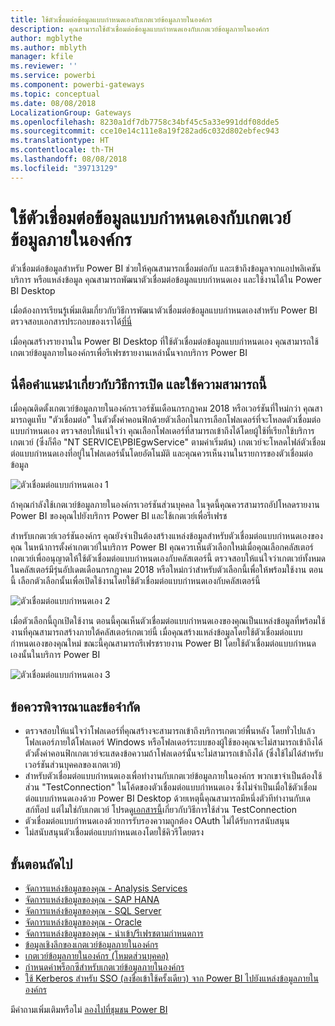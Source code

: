 ```yaml
---
title: ใช้ตัวเชื่อมต่อข้อมูลแบบกำหนดเองกับเกตเวย์ข้อมูลภายในองค์กร
description: คุณสามารถใช้ตัวเชื่อมต่อข้อมูลแบบกำหนดเองกับเกตเวย์ข้อมูลภายในองค์กร
author: mgblythe
ms.author: mblyth
manager: kfile
ms.reviewer: ''
ms.service: powerbi
ms.component: powerbi-gateways
ms.topic: conceptual
ms.date: 08/08/2018
LocalizationGroup: Gateways
ms.openlocfilehash: 8230a1df7db7758c34bf45c5a33e991ddf08dde5
ms.sourcegitcommit: cce10e14c111e8a19f282ad6c032d802ebfec943
ms.translationtype: HT
ms.contentlocale: th-TH
ms.lasthandoff: 08/08/2018
ms.locfileid: "39713129"
---
```

# <a name="use-custom-data-connectors-with-the-on-premises-data-gateway"></a>ใช้ตัวเชื่อมต่อข้อมูลแบบกำหนดเองกับเกตเวย์ข้อมูลภายในองค์กร

ตัวเชื่อมต่อข้อมูลสำหรับ Power BI ช่วยให้คุณสามารถเชื่อมต่อกับ และเข้าถึงข้อมูลจากแอปพลิเคชัน บริการ หรือแหล่งข้อมูล คุณสามารถพัฒนาตัวเชื่อมต่อข้อมูลแบบกำหนดเอง และใช้งานได้ใน Power BI Desktop

เมื่อต้องการเรียนรู้เพิ่มเติมเกี่ยวกับวิธีการพัฒนาตัวเชื่อมต่อข้อมูลแบบกำหนดเองสำหรับ Power BI ตรวจสอบเอกสารประกอบของเราได้[ที่นี่](http://aka.ms/dataconnectors)

เมื่อคุณสร้างรายงานใน Power BI Desktop ที่ใช้ตัวเชื่อมต่อข้อมูลแบบกำหนดเอง คุณสามารถใช้เกตเวย์ข้อมูลภายในองค์กรเพื่อรีเฟรชรายงานเหล่านั้นจากบริการ Power BI

## <a name="here-is-a-guide-on-how-to-enable-and-use-this-capability"></a>นี่คือคำแนะนำเกี่ยวกับวิธีการเปิด และใช้ความสามารถนี้

เมื่อคุณติดตั้งเกตเวย์ข้อมูลภายในองค์กรเวอร์ชันเดือนกรกฎาคม 2018 หรือเวอร์ชันที่ใหม่กว่า คุณสามารถดูแท็บ "ตัวเชื่อมต่อ" ในตัวตั้งค่าคอนฟิกด้วยตัวเลือกในการเลือกโฟลเดอร์ที่จะโหลดตัวเชื่อมต่อแบบกำหนดเอง ตรวจสอบให้แน่ใจว่า คุณเลือกโฟลเดอร์ที่สามารถเข้าถึงได้โดยผู้ใช้ที่เรียกใช้บริการเกตเวย์ (ซึ่งก็คือ "NT SERVICE\PBIEgwService" ตามค่าเริ่มต้น) เกตเวย์จะโหลดไฟล์ตัวเชื่อมต่อแบบกำหนดเองที่อยู่ในโฟลเดอร์นั้นโดยอัตโนมัติ และคุณควรเห็นงานในรายการของตัวเชื่อมต่อข้อมูล

![ตัวเชื่อมต่อแบบกำหนดเอง 1](media/service-gateway-custom-connectors/gateway-onprem-customconnector1.png)

ถ้าคุณกำลังใช้เกตเวย์ข้อมูลภายในองค์กรเวอร์ชันส่วนบุคคล ในจุดนี้คุณควรสามารถอัปโหลดรายงาน Power BI ของคุณไปยังบริการ Power BI และใช้เกตเวย์เพื่อรีเฟรช

สำหรับเกตเวย์เวอร์ชันองค์กร คุณยังจำเป็นต้องสร้างแหล่งข้อมูลสำหรับตัวเชื่อมต่อแบบกำหนดเองของคุณ ในหน้าการตั้งค่าเกตเวย์ในบริการ Power BI คุณควรเห็นตัวเลือกใหม่เมื่อคุณเลือกคลัสเตอร์เกตเวย์เพื่ออนุญาตให้ใช้ตัวเชื่อมต่อแบบกำหนดเองกับคลัสเตอร์นี้ ตรวจสอบให้แน่ใจว่าเกตเวย์ทั้งหมดในคลัสเตอร์มีรุ่นอัปเดตเดือนกรกฎาคม 2018 หรือใหม่กว่าสำหรับตัวเลือกนี้เพื่อให้พร้อมใช้งาน ตอนนี้ เลือกตัวเลือกนั้นเพื่อเปิดใช้งานโดยใช้ตัวเชื่อมต่อแบบกำหนดเองกับคลัสเตอร์นี้

![ตัวเชื่อมต่อแบบกำหนดเอง 2](media/service-gateway-custom-connectors/gateway-onprem-customconnector2.png)

เมื่อตัวเลือกนี้ถูกเปิดใช้งาน ตอนนี้คุณเห็นตัวเชื่อมต่อแบบกำหนดเองของคุณเป็นแหล่งข้อมูลที่พร้อมใช้งานที่คุณสามารถสร้างภายใต้คลัสเตอร์เกตเวย์นี้ เมื่อคุณสร้างแหล่งข้อมูลโดยใช้ตัวเชื่อมต่อแบบกำหนดเองของคุณใหม่ ขณะนี้คุณสามารถรีเฟรชรายงาน Power BI โดยใช้ตัวเชื่อมต่อแบบกำหนดเองนั้นในบริการ Power BI

![ตัวเชื่อมต่อแบบกำหนดเอง 3](media/service-gateway-custom-connectors/gateway-onprem-customconnector3.png)

## <a name="considerations-and-limitations"></a>ข้อควรพิจารณาและข้อจำกัด

* ตรวจสอบให้แน่ใจว่าโฟลเดอร์ที่คุณสร้างจะสามารถเข้าถึงบริการเกตเวย์พื้นหลัง โดยทั่วไปแล้ว โฟลเดอร์ภายใต้โฟลเดอร์ Windows หรือโฟลเดอร์ระบบของผู้ใช้ของคุณจะไม่สามารถเข้าถึงได้ ตัวตั้งค่าคอนฟิกเกตเวย์จะแสดงข้อความถ้าโฟลเดอร์นั้นจะไม่สามารถเข้าถึงได้ (ซึ่งใช้ไม่ได้สำหรับเวอร์ชันส่วนบุคคลของเกตเวย์)
* สำหรับตัวเชื่อมต่อแบบกำหนดเองเพื่อทำงานกับเกตเวย์ข้อมูลภายในองค์กร พวกเขาจำเป็นต้องใช้ส่วน "TestConnection" ในโค้ดของตัวเชื่อมต่อแบบกำหนดเอง ซึ่งไม่จำเป็นเมื่อใช้ตัวเชื่อมต่อแบบกำหนดเองด้วย Power BI Desktop ด้วยเหตุนี้คุณสามารถมีหนึ่งตัวทีทำงานกับเดสก์ท็อป แต่ไมใช่กับเกตเวย์ โปรดดู[เอกสารนี้](https://github.com/Microsoft/DataConnectors/blob/master/docs/m-extensions.md#implementing-testconnection-for-gateway-support)เกี่ยวกับวิธีการใช้ส่วน TestConnection
* ตัวเชื่อมต่อแบบกำหนดเองด้วยการรับรองความถูกต้อง OAuth ไม่ได้รับการสนับสนุน
* ไม่สนับสนุนตัวเชื่อมต่อแบบกำหนดเองโดยใช้คิวรีโดยตรง

## <a name="next-steps"></a>ขั้นตอนถัดไป

* [จัดการแหล่งข้อมูลของคุณ - Analysis Services](service-gateway-enterprise-manage-ssas.md)  
* [จัดการแหล่งข้อมูลของคุณ - SAP HANA](service-gateway-enterprise-manage-sap.md)  
* [จัดการแหล่งข้อมูลของคุณ - SQL Server](service-gateway-enterprise-manage-sql.md)  
* [จัดการแหล่งข้อมูลของคุณ - Oracle](service-gateway-onprem-manage-oracle.md)  
* [จัดการแหล่งข้อมูลของคุณ - นำเข้า/รีเฟรชตามกำหนดการ](service-gateway-enterprise-manage-scheduled-refresh.md)  
* [ข้อมูลเชิงลึกของเกตเวย์ข้อมูลภายในองค์กร](service-gateway-onprem-indepth.md)  
* [เกตเวย์ข้อมูลภายในองค์กร (โหมดส่วนบุคคล)](service-gateway-personal-mode.md)
* [กำหนดค่าพร็อกซีสำหรับเกตเวย์ข้อมูลภายในองค์กร](service-gateway-proxy.md)  
* [ใช้ Kerberos สำหรับ SSO (ลงชื่อเข้าใช้ครั้งเดียว) จาก Power BI ไปยังแหล่งข้อมูลภายในองค์กร](service-gateway-kerberos-for-sso-pbi-to-on-premises-data.md)  

มีคำถามเพิ่มเติมหรือไม่ [ลองไปที่ชุมชน Power BI](http://community.powerbi.com/)
